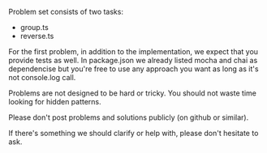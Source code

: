 Problem set consists of two tasks:

- group.ts
- reverse.ts

For the first problem, in addition to the implementation, we expect that you provide tests as well. In package.json we already listed mocha and chai as dependencise but you're free to use any approach you want as long as it's not console.log call.

Problems are not designed to be hard or tricky. You should not waste time looking for hidden patterns.

Please don't post problems and solutions publicly (on github or similar).

If there's something we should clarify or help with, please don't hesitate to ask.

